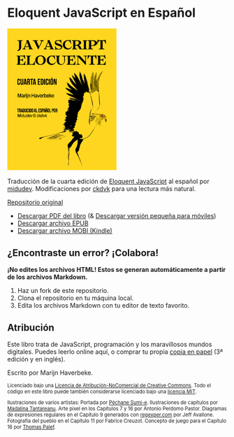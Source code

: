 # Eloquent JavaScript en Español

<a href='https://midu.link/eloquent'>
<img alt="Portada del libro" src="./img/cover.jpg" width="250px" />
</a>

Traducción de la cuarta edición de [Eloquent JavaScript](https://eloquentjavascript.net/) al español por [midudev](https://twitch.tv/midudev). Modificaciones por [ckdvk](https://github.com/ckdvk) para una lectura más natural.

[Repositorio original](https://github.com/marijnh/Eloquent-JavaScript)

<ul>
<li><a href="https://pub-97d2f14809854ff1870055724c829992.r2.dev/book.pdf">Descargar PDF del libro</a> (&amp; <a href="https://pub-97d2f14809854ff1870055724c829992.r2.dev/book_mobile.pdf">Descargar versión pequeña para
  móviles</a>)</li>
<li><a href="https://pub-97d2f14809854ff1870055724c829992.r2.dev/book.epub">Descargar archivo EPUB</a>
</li>
<li><a href="https://pub-97d2f14809854ff1870055724c829992.r2.dev/book.mobi">Descargar archivo MOBI
  (Kindle)</a>
</li>
</ul>
  
## ¿Encontraste un error? ¡Colabora!

**¡No edites los archivos HTML! Estos se generan automáticamente a partir de los archivos Markdown.**

1. Haz un fork de este repositorio.
2. Clona el repositorio en tu máquina local.
3. Edita los archivos Markdown con tu editor de texto favorito.

## Atribución

<p>Este libro trata de JavaScript, programación y los maravillosos mundos digitales. Puedes leerlo online aquí, o
  comprar tu propia <a href="https://nostarch.com/ejs3">copia en papel</a> (3ª edición y en inglés).</p>

<p>Escrito por Marijn Haverbeke.</p>

<div style="font-size: 80%">
  <p>Licenciado bajo
    una <a href="https://creativecommons.org/licenses/by-nc/3.0/">Licencia de Atribución-NoComercial de Creative
      Commons</a>. Todo el código en este libro
    puede también considerarse licenciado bajo
    una <a href="https://eloquentjavascript.net/code/LICENSE">licencia MIT</a>.
  </p>

  <p>Ilustraciones de varios artistas: Portada
    por <a href="http://www.pechane.com/">Péchane Sumi-e</a>. Ilustraciones de capítulos por <a href="http://madalinatantareanu.com/">Madalina
      Tantareanu</a>. Arte pixel en los Capítulos 7 y 16 por Antonio Perdomo
    Pastor. Diagramas de expresiones regulares en el Capítulo 9 generados
    con <a href="https://regexper.com">regexper.com</a> por Jeff
    Avallone. Fotografía del pueblo en el Capítulo 11 por Fabrice Creuzot. Concepto de juego para el Capítulo 16
    por <a href="http://lessmilk.com">Thomas
      Palef</a>.</p>
</div>
